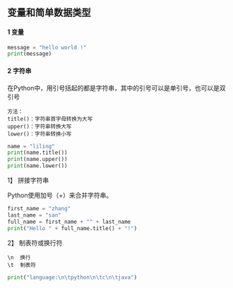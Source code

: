 ## 变量和简单数据类型

#### 1 变量

```python
message = "hello world !"
print(message)
```

#### 2 字符串

在Python中，用引号括起的都是字符串，其中的引号可以是单引号，也可以是双引号

```
方法：
title()：字符串首字母转换为大写
upper()：字符串转换大写
lower()：字符串转换小写
```

```python
name = "liling"
print(name.title())
print(name.upper())
print(name.lower())
```

1】 拼接字符串

Python使用加号（+）来合并字符串。

```python
first_name = "zhang"
last_name = "san"
full_name = first_name + "" + last_name
print("Hello " + full_name.title() + "!")
```

2】 制表符或换行符

```
\n	换行
\t	制表符
```

```python
print("language:\n\tpython\n\tc\n\tjava")
```



